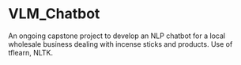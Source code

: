 # VLM_Chatbot
An ongoing capstone project to develop an NLP chatbot for a local wholesale business dealing with incense sticks and products.
Use of tflearn, NLTK.
